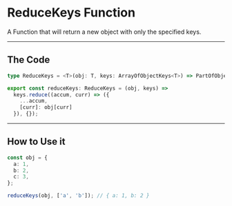 # ReduceKeys Function

A Function that will return a new object with only the specified keys.

---

## The Code

```typescript
type ReduceKeys = <T>(obj: T, keys: ArrayOfObjectKeys<T>) => PartOfObject<T>;

export const reduceKeys: ReduceKeys = (obj, keys) =>
  keys.reduce((accum, curr) => ({
    ...accum,
    [curr]: obj[curr]
  }), {});
```

---

## How to Use it

```typescript
const obj = {
  a: 1,
  b: 2,
  c: 3,
};

reduceKeys(obj, ['a', 'b']); // { a: 1, b: 2 }
```
